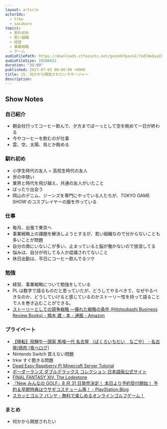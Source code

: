 ```yaml
---
layout: article
actorIds:
  - trkw
  - sasakure
topics:
  - 馴れ初め
  - 若い組織
  - 経営
  - 事業戦略
  - ゲーム
audioFilePath: https://downloads.ctfassets.net/gvze4h7pavn2/7adCWa6yaIkmqqGs44qmsg/216b195cbfca7716c1e08f76db815482/15.mp3
audioFileSize: 19206632
duration: "35:09"
published: 2017-07-03 00:00:00 +0900
title: 15. 何かから開放されたいマネージャー
description:
---
```


## Show Notes

### 自己紹介

* 朝会社行ってコーヒー飲んで、夕方までぼーっとして空を眺めて一日が終わる
* 今やコーヒーを飲むのが仕事
* 雲、空、太陽、鳥とか眺める

### 馴れ初め

* 小学生時代の友人 = 高校生時代の友人
* 世の中狭い
* 業界と時代を飛び越え、共通の友人がいたこと
* ばったり出会う
* 岡山のデニム、ジーンズを専門にやっている人たちが、TOKYO GAME SHOW のコスプレイヤーの服を作っている

### 仕事

* 毎月、出張で東京へ
* 事業戦略上の課題を解決しようとするが、若い組織なので分からないことも多いことが問題
* 自分の席にいないこが多い、止まっていると脳が働かないので放浪してる
* 悩みは、自分が何してる人か認識されてないこと
* 休日出勤は、平日にコーヒー飲んでるツケ

### 勉強

* 経営、事業戦略について勉強をしている
* PL は数字で語るものだと思っていたが、どうしてやるべきで、なぜやるべきなのか、どうしていけると感じているのかストーリー性を持って語ることで人を巻き込むことができる。
* [ストーリーとしての競争戦略 ―優れた戦略の条件 (Hitotsubashi Business Review Books) - 楠木 建 - 本 - 通販 - Amazon](https://www.amazon.co.jp/dp/4492532706)

### プライベート

* [【移転】飛騨牛一頭家 馬喰一代 名古屋 （ばくろいちだい　なごや） - 名古屋/焼肉 [食べログ]](https://tabelog.com/aichi/A2301/A230101/23063302/)
* Nintendo Switch 買えない問題
* trkw すぐ飽きる問題
* [Dead Easy Raspberry Pi Minecraft Server Tutorial](https://pimylifeup.com/raspberry-pi-minecraft-server/)
* [ボーダーランズ ダブルデラックス コレクション 日本語版公式サイト](http://borderlands2k.jp/DDC/)
* [FINAL FANTASY XIV, The Lodestone](http://jp.finalfantasyxiv.com/lodestone/)
* [『New みんなの GOLF』8 月 31 日発売決定！ 本日より予約受付開始！ 予約＆早期特典はウサギコスチューム等！ - PlayStation.Blog](https://www.jp.playstation.com/blog/detail/4863/20170417-newmingol.html)
* [スカッとゴルフ パンヤ - 無料で楽しめるオンラインゴルフゲーム！](https://www.pangya.jp/)

### まとめ

* 何かから開放されたい
